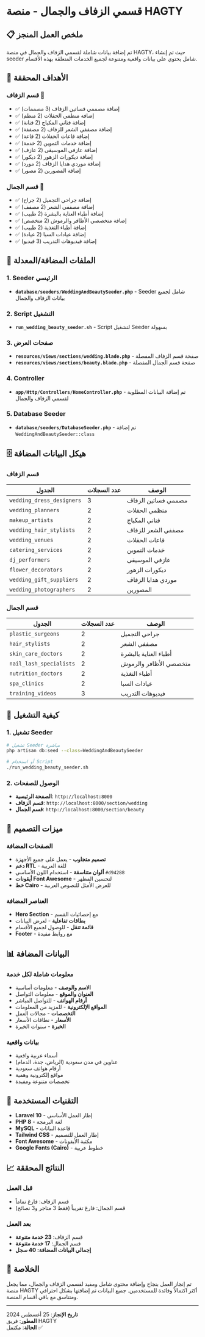 # قسمي الزفاف والجمال - منصة HAGTY

## 📋 ملخص العمل المنجز

تم إضافة بيانات شاملة لقسمي الزفاف والجمال في منصة HAGTY، حيث تم إنشاء seeder شامل يحتوي على بيانات واقعية ومتنوعة لجميع الخدمات المتعلقة بهذه الأقسام.

## 🎯 الأهداف المحققة

### قسم الزفاف 💒
- ✅ إضافة مصممي فساتين الزفاف (3 مصممات)
- ✅ إضافة منظمي الحفلات (2 منظم)
- ✅ إضافة فناني المكياج (2 فنانة)
- ✅ إضافة مصففي الشعر للزفاف (2 مصففة)
- ✅ إضافة قاعات الحفلات (2 قاعة)
- ✅ إضافة خدمات التموين (2 خدمة)
- ✅ إضافة عازفي الموسيقى (2 عازف)
- ✅ إضافة ديكورات الزهور (2 ديكور)
- ✅ إضافة موردي هدايا الزفاف (2 مورد)
- ✅ إضافة المصورين (2 مصور)

### قسم الجمال 💄
- ✅ إضافة جراحي التجميل (2 جراح)
- ✅ إضافة مصففي الشعر (2 مصفف)
- ✅ إضافة أطباء العناية بالبشرة (2 طبيب)
- ✅ إضافة متخصصي الأظافر والرموش (2 متخصص)
- ✅ إضافة أطباء التغذية (2 طبيب)
- ✅ إضافة عيادات السبا (2 عيادة)
- ✅ إضافة فيديوهات التدريب (3 فيديو)

## 📁 الملفات المضافة/المعدلة

### 1. Seeder الرئيسي
- **`database/seeders/WeddingAndBeautySeeder.php`** - Seeder شامل لجميع بيانات الزفاف والجمال

### 2. Script التشغيل
- **`run_wedding_beauty_seeder.sh`** - Script لتشغيل Seeder بسهولة

### 3. صفحات العرض
- **`resources/views/sections/wedding.blade.php`** - صفحة قسم الزفاف المفصلة
- **`resources/views/sections/beauty.blade.php`** - صفحة قسم الجمال المفصلة

### 4. Controller
- **`app/Http/Controllers/HomeController.php`** - تم إضافة البيانات المطلوبة لقسمي الزفاف والجمال

### 5. Database Seeder
- **`database/seeders/DatabaseSeeder.php`** - تم إضافة `WeddingAndBeautySeeder::class`

## 🗄️ هيكل البيانات المضافة

### قسم الزفاف
| الجدول | عدد السجلات | الوصف |
|--------|-------------|-------|
| `wedding_dress_designers` | 3 | مصممي فساتين الزفاف |
| `wedding_planners` | 2 | منظمي الحفلات |
| `makeup_artists` | 2 | فناني المكياج |
| `wedding_hair_stylists` | 2 | مصففي الشعر للزفاف |
| `wedding_venues` | 2 | قاعات الحفلات |
| `catering_services` | 2 | خدمات التموين |
| `dj_performers` | 2 | عازفي الموسيقى |
| `flower_decorators` | 2 | ديكورات الزهور |
| `wedding_gift_suppliers` | 2 | موردي هدايا الزفاف |
| `wedding_photographers` | 2 | المصورين |

### قسم الجمال
| الجدول | عدد السجلات | الوصف |
|--------|-------------|-------|
| `plastic_surgeons` | 2 | جراحي التجميل |
| `hair_stylists` | 2 | مصففي الشعر |
| `skin_care_doctors` | 2 | أطباء العناية بالبشرة |
| `nail_lash_specialists` | 2 | متخصصي الأظافر والرموش |
| `nutrition_doctors` | 2 | أطباء التغذية |
| `spa_clinics` | 2 | عيادات السبا |
| `training_videos` | 3 | فيديوهات التدريب |

## 🚀 كيفية التشغيل

### 1. تشغيل Seeder
```bash
# تشغيل Seeder مباشرة
php artisan db:seed --class=WeddingAndBeautySeeder

# أو استخدام Script
./run_wedding_beauty_seeder.sh
```

### 2. الوصول للصفحات
- **الصفحة الرئيسية**: `http://localhost:8000`
- **قسم الزفاف**: `http://localhost:8000/section/wedding`
- **قسم الجمال**: `http://localhost:8000/section/beauty`

## 🎨 ميزات التصميم

### الصفحات المضافة
- **تصميم متجاوب** - يعمل على جميع الأجهزة
- **دعم RTL** - للغة العربية
- **ألوان متناسقة** - استخدام اللون الأساسي `#d94288`
- **أيقونات Font Awesome** - لتحسين المظهر
- **خط Cairo** - للعرض الأمثل للنصوص العربية

### العناصر المضافة
- **Hero Section** - مع إحصائيات القسم
- **بطاقات تفاعلية** - لعرض البيانات
- **قائمة تنقل** - للوصول لجميع الأقسام
- **Footer** - مع روابط مفيدة

## 📊 البيانات المضافة

### معلومات شاملة لكل خدمة
- **الاسم والوصف** - معلومات أساسية
- **العنوان والموقع** - معلومات التواصل
- **أرقام الهواتف** - للتواصل المباشر
- **المواقع الإلكترونية** - للمزيد من المعلومات
- **التخصصات** - مجالات العمل
- **الأسعار** - نطاقات الأسعار
- **الخبرة** - سنوات الخبرة

### بيانات واقعية
- أسماء عربية واقعية
- عناوين في مدن سعودية (الرياض، جدة، الدمام)
- أرقام هواتف سعودية
- مواقع إلكترونية وهمية
- تخصصات متنوعة ومفيدة

## 🔧 التقنيات المستخدمة

- **Laravel 10** - إطار العمل الأساسي
- **PHP 8** - لغة البرمجة
- **MySQL** - قاعدة البيانات
- **Tailwind CSS** - إطار العمل للتصميم
- **Font Awesome** - مكتبة الأيقونات
- **Google Fonts (Cairo)** - خطوط عربية

## 📈 النتائج المحققة

### قبل العمل
- قسم الزفاف: فارغ تماماً
- قسم الجمال: فارغ تقريباً (فقط 3 متاجر و3 نصائح)

### بعد العمل
- قسم الزفاف: **23 خدمة متنوعة**
- قسم الجمال: **17 خدمة متنوعة**
- **إجمالي البيانات المضافة: 40 سجل**

## 🎉 الخلاصة

تم إنجاز العمل بنجاح وإضافة محتوى شامل ومفيد لقسمي الزفاف والجمال، مما يجعل منصة HAGTY أكثر اكتمالاً وفائدة للمستخدمين. جميع البيانات تم إضافتها بشكل احترافي ومتناسق مع باقي أقسام المنصة.

---

**تاريخ الإنجاز**: 25 أغسطس 2024  
**المطور**: فريق HAGTY  
**الحالة**: مكتمل ✅
